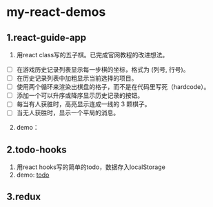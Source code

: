 # my-react-demos

## 1.react-guide-app

1. 用react class写的五子棋。已完成官网教程的改进想法。

- [ ] 在游戏历史记录列表显示每一步棋的坐标，格式为 (列号, 行号)。
- [ ] 在历史记录列表中加粗显示当前选择的项目。
- [ ] 使用两个循环来渲染出棋盘的格子，而不是在代码里写死（hardcode）。
- [ ] 添加一个可以升序或降序显示历史记录的按钮。
- [ ] 每当有人获胜时，高亮显示连成一线的 3 颗棋子。
- [ ] 当无人获胜时，显示一个平局的消息。

2. demo：

## 2.todo-hooks

1. 用react hooks写的简单的todo，数据存入localStorage
2. demo: [todo](http://demo.xichi.xyz/react/todo/)

## 3.redux